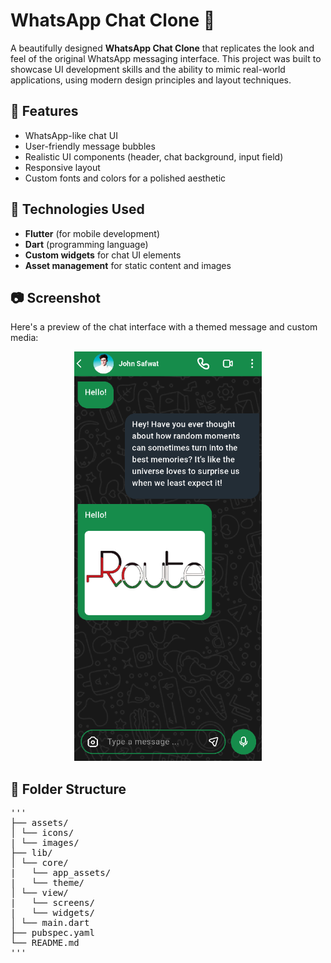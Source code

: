 # WhatsApp Chat Clone 🚀

A beautifully designed **WhatsApp Chat Clone** that replicates the look and feel of the original WhatsApp messaging interface. This project was built to showcase UI development skills and the ability to mimic real-world applications, using modern design principles and layout techniques.

## 🌟 Features

- WhatsApp-like chat UI
- User-friendly message bubbles
- Realistic UI components (header, chat background, input field)
- Responsive layout
- Custom fonts and colors for a polished aesthetic

## 📌 Technologies Used

- **Flutter** (for mobile development)
- **Dart** (programming language)
- **Custom widgets** for chat UI elements
- **Asset management** for static content and images

## 📷 Screenshot

Here's a preview of the chat interface with a themed message and custom media:

<p align="center">
  <img src="screen_shots/image.png" width="300"/>
</p>

## 📁 Folder Structure

<pre>
'''
├── assets/
│ └── icons/
| └── images/
├── lib/
│ └── core/
|   └── app_assets/
|   └── theme/
│ └── view/
|   └── screens/
|   └── widgets/
│ └── main.dart
├── pubspec.yaml
└── README.md
'''
</pre>
